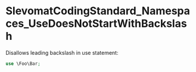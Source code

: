 # SlevomatCodingStandard_Namespaces_UseDoesNotStartWithBackslash

Disallows leading backslash in use statement:

```php
use \Foo\Bar;
```
